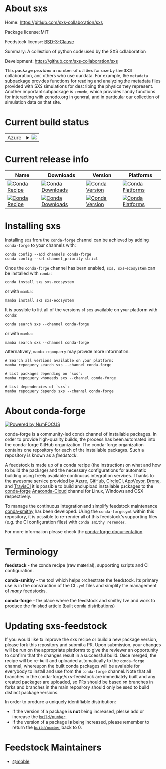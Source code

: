 About sxs
=========

Home: https://github.com/sxs-collaboration/sxs

Package license: MIT

Feedstock license: [BSD-3-Clause](https://github.com/conda-forge/sxs-feedstock/blob/main/LICENSE.txt)

Summary: A collection of python code used by the SXS collaboration

Development: https://github.com/sxs-collaboration/sxs

This package provides a number of utilities for use by the SXS collaboration, and others who use our data.
For example, the `metadata` subpackage provides functions for reading and analyzing the metadata files
provided with SXS simulations for describing the physics they represent.  Another important subpackage is
`zenodo`, which provides handy functions for interacting with zenodo.org in general, and in particular our
collection of simulation data on that site.


Current build status
====================


<table>
    
  <tr>
    <td>Azure</td>
    <td>
      <details>
        <summary>
          <a href="https://dev.azure.com/conda-forge/feedstock-builds/_build/latest?definitionId=7193&branchName=main">
            <img src="https://dev.azure.com/conda-forge/feedstock-builds/_apis/build/status/sxs-feedstock?branchName=main">
          </a>
        </summary>
        <table>
          <thead><tr><th>Variant</th><th>Status</th></tr></thead>
          <tbody><tr>
              <td>linux_64_python3.8.____cpython</td>
              <td>
                <a href="https://dev.azure.com/conda-forge/feedstock-builds/_build/latest?definitionId=7193&branchName=main">
                  <img src="https://dev.azure.com/conda-forge/feedstock-builds/_apis/build/status/sxs-feedstock?branchName=main&jobName=linux&configuration=linux_64_python3.8.____cpython" alt="variant">
                </a>
              </td>
            </tr><tr>
              <td>linux_64_python3.9.____cpython</td>
              <td>
                <a href="https://dev.azure.com/conda-forge/feedstock-builds/_build/latest?definitionId=7193&branchName=main">
                  <img src="https://dev.azure.com/conda-forge/feedstock-builds/_apis/build/status/sxs-feedstock?branchName=main&jobName=linux&configuration=linux_64_python3.9.____cpython" alt="variant">
                </a>
              </td>
            </tr><tr>
              <td>osx_64_python3.8.____cpython</td>
              <td>
                <a href="https://dev.azure.com/conda-forge/feedstock-builds/_build/latest?definitionId=7193&branchName=main">
                  <img src="https://dev.azure.com/conda-forge/feedstock-builds/_apis/build/status/sxs-feedstock?branchName=main&jobName=osx&configuration=osx_64_python3.8.____cpython" alt="variant">
                </a>
              </td>
            </tr><tr>
              <td>osx_64_python3.9.____cpython</td>
              <td>
                <a href="https://dev.azure.com/conda-forge/feedstock-builds/_build/latest?definitionId=7193&branchName=main">
                  <img src="https://dev.azure.com/conda-forge/feedstock-builds/_apis/build/status/sxs-feedstock?branchName=main&jobName=osx&configuration=osx_64_python3.9.____cpython" alt="variant">
                </a>
              </td>
            </tr><tr>
              <td>win_64_python3.8.____cpython</td>
              <td>
                <a href="https://dev.azure.com/conda-forge/feedstock-builds/_build/latest?definitionId=7193&branchName=main">
                  <img src="https://dev.azure.com/conda-forge/feedstock-builds/_apis/build/status/sxs-feedstock?branchName=main&jobName=win&configuration=win_64_python3.8.____cpython" alt="variant">
                </a>
              </td>
            </tr><tr>
              <td>win_64_python3.9.____cpython</td>
              <td>
                <a href="https://dev.azure.com/conda-forge/feedstock-builds/_build/latest?definitionId=7193&branchName=main">
                  <img src="https://dev.azure.com/conda-forge/feedstock-builds/_apis/build/status/sxs-feedstock?branchName=main&jobName=win&configuration=win_64_python3.9.____cpython" alt="variant">
                </a>
              </td>
            </tr>
          </tbody>
        </table>
      </details>
    </td>
  </tr>
</table>

Current release info
====================

| Name | Downloads | Version | Platforms |
| --- | --- | --- | --- |
| [![Conda Recipe](https://img.shields.io/badge/recipe-sxs-green.svg)](https://anaconda.org/conda-forge/sxs) | [![Conda Downloads](https://img.shields.io/conda/dn/conda-forge/sxs.svg)](https://anaconda.org/conda-forge/sxs) | [![Conda Version](https://img.shields.io/conda/vn/conda-forge/sxs.svg)](https://anaconda.org/conda-forge/sxs) | [![Conda Platforms](https://img.shields.io/conda/pn/conda-forge/sxs.svg)](https://anaconda.org/conda-forge/sxs) |
| [![Conda Recipe](https://img.shields.io/badge/recipe-sxs--ecosystem-green.svg)](https://anaconda.org/conda-forge/sxs-ecosystem) | [![Conda Downloads](https://img.shields.io/conda/dn/conda-forge/sxs-ecosystem.svg)](https://anaconda.org/conda-forge/sxs-ecosystem) | [![Conda Version](https://img.shields.io/conda/vn/conda-forge/sxs-ecosystem.svg)](https://anaconda.org/conda-forge/sxs-ecosystem) | [![Conda Platforms](https://img.shields.io/conda/pn/conda-forge/sxs-ecosystem.svg)](https://anaconda.org/conda-forge/sxs-ecosystem) |

Installing sxs
==============

Installing `sxs` from the `conda-forge` channel can be achieved by adding `conda-forge` to your channels with:

```
conda config --add channels conda-forge
conda config --set channel_priority strict
```

Once the `conda-forge` channel has been enabled, `sxs, sxs-ecosystem` can be installed with `conda`:

```
conda install sxs sxs-ecosystem
```

or with `mamba`:

```
mamba install sxs sxs-ecosystem
```

It is possible to list all of the versions of `sxs` available on your platform with `conda`:

```
conda search sxs --channel conda-forge
```

or with `mamba`:

```
mamba search sxs --channel conda-forge
```

Alternatively, `mamba repoquery` may provide more information:

```
# Search all versions available on your platform:
mamba repoquery search sxs --channel conda-forge

# List packages depending on `sxs`:
mamba repoquery whoneeds sxs --channel conda-forge

# List dependencies of `sxs`:
mamba repoquery depends sxs --channel conda-forge
```


About conda-forge
=================

[![Powered by
NumFOCUS](https://img.shields.io/badge/powered%20by-NumFOCUS-orange.svg?style=flat&colorA=E1523D&colorB=007D8A)](https://numfocus.org)

conda-forge is a community-led conda channel of installable packages.
In order to provide high-quality builds, the process has been automated into the
conda-forge GitHub organization. The conda-forge organization contains one repository
for each of the installable packages. Such a repository is known as a *feedstock*.

A feedstock is made up of a conda recipe (the instructions on what and how to build
the package) and the necessary configurations for automatic building using freely
available continuous integration services. Thanks to the awesome service provided by
[Azure](https://azure.microsoft.com/en-us/services/devops/), [GitHub](https://github.com/),
[CircleCI](https://circleci.com/), [AppVeyor](https://www.appveyor.com/),
[Drone](https://cloud.drone.io/welcome), and [TravisCI](https://travis-ci.com/)
it is possible to build and upload installable packages to the
[conda-forge](https://anaconda.org/conda-forge) [Anaconda-Cloud](https://anaconda.org/)
channel for Linux, Windows and OSX respectively.

To manage the continuous integration and simplify feedstock maintenance
[conda-smithy](https://github.com/conda-forge/conda-smithy) has been developed.
Using the ``conda-forge.yml`` within this repository, it is possible to re-render all of
this feedstock's supporting files (e.g. the CI configuration files) with ``conda smithy rerender``.

For more information please check the [conda-forge documentation](https://conda-forge.org/docs/).

Terminology
===========

**feedstock** - the conda recipe (raw material), supporting scripts and CI configuration.

**conda-smithy** - the tool which helps orchestrate the feedstock.
                   Its primary use is in the construction of the CI ``.yml`` files
                   and simplify the management of *many* feedstocks.

**conda-forge** - the place where the feedstock and smithy live and work to
                  produce the finished article (built conda distributions)


Updating sxs-feedstock
======================

If you would like to improve the sxs recipe or build a new
package version, please fork this repository and submit a PR. Upon submission,
your changes will be run on the appropriate platforms to give the reviewer an
opportunity to confirm that the changes result in a successful build. Once
merged, the recipe will be re-built and uploaded automatically to the
`conda-forge` channel, whereupon the built conda packages will be available for
everybody to install and use from the `conda-forge` channel.
Note that all branches in the conda-forge/sxs-feedstock are
immediately built and any created packages are uploaded, so PRs should be based
on branches in forks and branches in the main repository should only be used to
build distinct package versions.

In order to produce a uniquely identifiable distribution:
 * If the version of a package **is not** being increased, please add or increase
   the [``build/number``](https://docs.conda.io/projects/conda-build/en/latest/resources/define-metadata.html#build-number-and-string).
 * If the version of a package **is** being increased, please remember to return
   the [``build/number``](https://docs.conda.io/projects/conda-build/en/latest/resources/define-metadata.html#build-number-and-string)
   back to 0.

Feedstock Maintainers
=====================

* [@moble](https://github.com/moble/)

